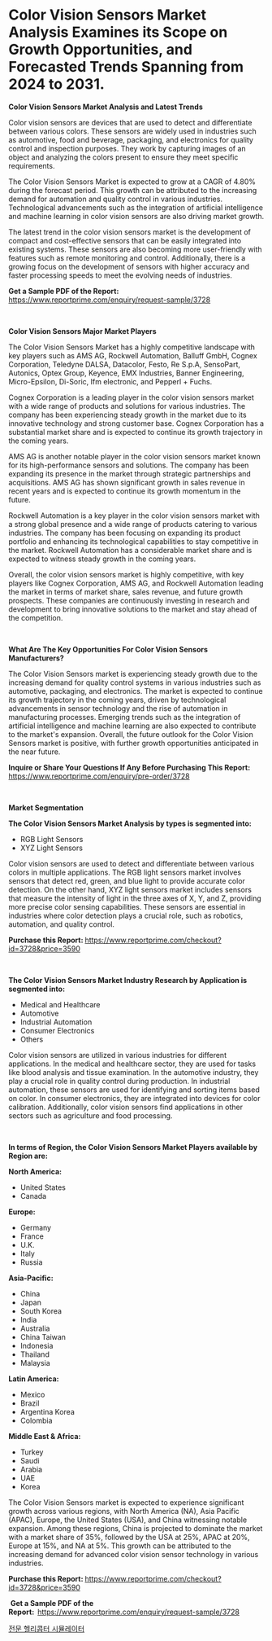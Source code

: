 <p><h1>Color Vision Sensors Market Analysis Examines its Scope on Growth Opportunities, and Forecasted Trends Spanning from 2024 to 2031.</h1></p><p><strong>Color Vision Sensors Market Analysis and Latest Trends</strong></p>
<p><p>Color vision sensors are devices that are used to detect and differentiate between various colors. These sensors are widely used in industries such as automotive, food and beverage, packaging, and electronics for quality control and inspection purposes. They work by capturing images of an object and analyzing the colors present to ensure they meet specific requirements.</p><p>The Color Vision Sensors Market is expected to grow at a CAGR of 4.80% during the forecast period. This growth can be attributed to the increasing demand for automation and quality control in various industries. Technological advancements such as the integration of artificial intelligence and machine learning in color vision sensors are also driving market growth.</p><p>The latest trend in the color vision sensors market is the development of compact and cost-effective sensors that can be easily integrated into existing systems. These sensors are also becoming more user-friendly with features such as remote monitoring and control. Additionally, there is a growing focus on the development of sensors with higher accuracy and faster processing speeds to meet the evolving needs of industries.</p></p>
<p><strong>Get a Sample PDF of the Report:&nbsp;</strong> <a href="https://www.reportprime.com/enquiry/request-sample/3728">https://www.reportprime.com/enquiry/request-sample/3728</a></p>
<p>&nbsp;</p>
<p><strong>Color Vision Sensors Major Market Players</strong></p>
<p><p>The Color Vision Sensors Market has a highly competitive landscape with key players such as AMS AG, Rockwell Automation, Balluff GmbH, Cognex Corporation, Teledyne DALSA, Datacolor, Festo, Re S.p.A, SensoPart, Autonics, Optex Group, Keyence, EMX Industries, Banner Engineering, Micro-Epsilon, Di-Soric, Ifm electronic, and Pepperl + Fuchs.</p><p>Cognex Corporation is a leading player in the color vision sensors market with a wide range of products and solutions for various industries. The company has been experiencing steady growth in the market due to its innovative technology and strong customer base. Cognex Corporation has a substantial market share and is expected to continue its growth trajectory in the coming years.</p><p>AMS AG is another notable player in the color vision sensors market known for its high-performance sensors and solutions. The company has been expanding its presence in the market through strategic partnerships and acquisitions. AMS AG has shown significant growth in sales revenue in recent years and is expected to continue its growth momentum in the future.</p><p>Rockwell Automation is a key player in the color vision sensors market with a strong global presence and a wide range of products catering to various industries. The company has been focusing on expanding its product portfolio and enhancing its technological capabilities to stay competitive in the market. Rockwell Automation has a considerable market share and is expected to witness steady growth in the coming years.</p><p>Overall, the color vision sensors market is highly competitive, with key players like Cognex Corporation, AMS AG, and Rockwell Automation leading the market in terms of market share, sales revenue, and future growth prospects. These companies are continuously investing in research and development to bring innovative solutions to the market and stay ahead of the competition.</p></p>
<p>&nbsp;</p>
<p><strong>What Are The Key Opportunities For Color Vision Sensors Manufacturers?</strong></p>
<p><p>The Color Vision Sensors market is experiencing steady growth due to the increasing demand for quality control systems in various industries such as automotive, packaging, and electronics. The market is expected to continue its growth trajectory in the coming years, driven by technological advancements in sensor technology and the rise of automation in manufacturing processes. Emerging trends such as the integration of artificial intelligence and machine learning are also expected to contribute to the market's expansion. Overall, the future outlook for the Color Vision Sensors market is positive, with further growth opportunities anticipated in the near future.</p></p>
<p><strong>Inquire or Share Your Questions If Any Before Purchasing This Report:</strong> <a href="https://www.reportprime.com/enquiry/pre-order/3728">https://www.reportprime.com/enquiry/pre-order/3728</a></p>
<p>&nbsp;</p>
<p><strong>Market Segmentation</strong></p>
<p><strong>The Color Vision Sensors Market Analysis by types is segmented into:</strong></p>
<p><ul><li>RGB Light Sensors</li><li>XYZ Light Sensors</li></ul></p>
<p><p>Color vision sensors are used to detect and differentiate between various colors in multiple applications. The RGB light sensors market involves sensors that detect red, green, and blue light to provide accurate color detection. On the other hand, XYZ light sensors market includes sensors that measure the intensity of light in the three axes of X, Y, and Z, providing more precise color sensing capabilities. These sensors are essential in industries where color detection plays a crucial role, such as robotics, automation, and quality control.</p></p>
<p><strong>Purchase this Report:&nbsp;</strong><a href="https://www.reportprime.com/checkout?id=3728&price=3590">https://www.reportprime.com/checkout?id=3728&price=3590</a></p>
<p>&nbsp;</p>
<p><strong>The Color Vision Sensors Market Industry Research by Application is segmented into:</strong></p>
<p><ul><li>Medical and Healthcare</li><li>Automotive</li><li>Industrial Automation</li><li>Consumer Electronics</li><li>Others</li></ul></p>
<p><p>Color vision sensors are utilized in various industries for different applications. In the medical and healthcare sector, they are used for tasks like blood analysis and tissue examination. In the automotive industry, they play a crucial role in quality control during production. In industrial automation, these sensors are used for identifying and sorting items based on color. In consumer electronics, they are integrated into devices for color calibration. Additionally, color vision sensors find applications in other sectors such as agriculture and food processing.</p></p>
<p>&nbsp;</p>
<p><strong>In terms of Region, the Color Vision Sensors Market Players available by Region are:</strong></p>
<p>
    <p> <strong> North America: </strong>
        <ul>
            <li>United States</li>
            <li>Canada</li>
        </ul>
        </p> 
    <p> <strong> Europe: </strong>
        <ul>
            <li>Germany</li>
            <li>France</li>
            <li>U.K.</li>
            <li>Italy</li>
            <li>Russia</li>
        </ul>
        </p> 
    <p> <strong> Asia-Pacific: </strong>
        <ul>
            <li>China</li>
            <li>Japan</li>
            <li>South Korea</li>
            <li>India</li>
            <li>Australia</li>
            <li>China Taiwan</li>
            <li>Indonesia</li>
            <li>Thailand</li>
            <li>Malaysia</li>
        </ul>
        </p> 
    <p> <strong> Latin America: </strong>
        <ul>
            <li>Mexico</li>
            <li>Brazil</li>
            <li>Argentina Korea</li>
            <li>Colombia</li>
        </ul>
        </p> 
    <p> <strong> Middle East & Africa: </strong>
        <ul>
            <li>Turkey</li>
            <li>Saudi</li>
            <li>Arabia</li>
            <li>UAE</li>
            <li>Korea</li>
        </ul>
    </p>
    </p>
<p><p>The Color Vision Sensors market is expected to experience significant growth across various regions, with North America (NA), Asia Pacific (APAC), Europe, the United States (USA), and China witnessing notable expansion. Among these regions, China is projected to dominate the market with a market share of 35%, followed by the USA at 25%, APAC at 20%, Europe at 15%, and NA at 5%. This growth can be attributed to the increasing demand for advanced color vision sensor technology in various industries.</p></p>
<p><strong>Purchase this Report: </strong><a href="https://www.reportprime.com/checkout?id=3728&price=3590">https://www.reportprime.com/checkout?id=3728&price=3590</a></p>
<p>&nbsp;<strong>Get a Sample PDF of the Report:&nbsp;&nbsp;</strong><a href="https://www.reportprime.com/enquiry/request-sample/3728">https://www.reportprime.com/enquiry/request-sample/3728</a></p>
<p><strong></strong></p>
<p><p><a href="https://github.com/qpfbabw35734906/Market-Research-Report-List-1/blob/main/959564013745.md">전문 헬리콥터 시뮬레이터</a></p></p>